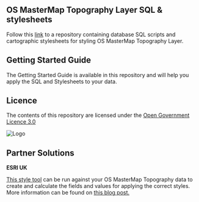 ## OS MasterMap Topography Layer SQL & stylesheets

Follow this [link](https://github.com/OrdnanceSurvey/OSMM-Topography-Layer-stylesheets) to a repository containing database SQL scripts and cartographic stylesheets for styling OS MasterMap Topography Layer. 

## Getting Started Guide

The Getting Started Guide is available in this repository and will help you apply the SQL and Stylesheets to your data.

## Licence

The contents of this repository are licensed under the [Open Government Licence 3.0](https://www.nationalarchives.gov.uk/doc/open-government-licence/version/)

![Logo](http://www.nationalarchives.gov.uk/images/infoman/ogl-symbol-41px-retina-black.png "OGL logo")

## Partner Solutions

**ESRI UK**

[This style tool](https://github.com/EsriUK/OSMM-Styling) can be run against your OS MasterMap Topography data to create and calculate the fields and values for applying the correct styles. More information can be found on [this blog post.](http://communityhub.esriuk.com/technicalsupport/2016/5/10/using-the-new-osmm-topography-layer-descriptive-terms)
